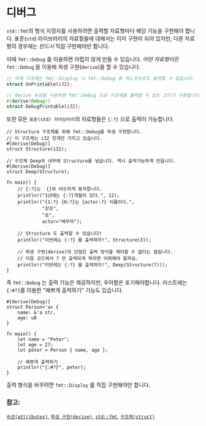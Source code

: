 # 디버그

`std::fmt`의 형식 지정자를 사용하려면 출력할 자료형마다 해당 기능을 구현해야 합니다. 
표준(`std`) 라이브러리의 자료형들에 대해서는 이미 구현이 되어 있지만, 
다른 자료형의 경우에는 *반드시* 직접 구현해야만 합니다.

이때 `fmt::Debug` 를 이용하면 어렵지 않게 만들 수 있습니다. 
*어떤 자료형이든* `fmt::Debug` 을 이용해 파생 구현(`derive`)을 할 수 있습니다.

```rust
// 아래 구조체는 fmt::Display 나 fmt::Debug 중 어느것으로도 출력할 수 없습니다.
struct UnPrintable(i32);

// derive 속성을 사용하면 fmt::Debug 으로 구조체를 출력할 수 있는 코드가 구현됩니다.
#[derive(Debug)]
struct DebugPrintable(i32);
```

또한 모든 `표준(std) 라이브러리`의 자료형들은 `{:?}` 으로 출력이 가능합니다.

```rust,editable
// Structure 구조체를 위해 fmt::Debug를 파생 구현합니다. 
// 이 구조체는 i32 한개만 가지고 있습니다.
#[derive(Debug)]
struct Structure(i32);

// 구조체 Deep의 내부에 Structure를 넣습니다. 역시 출력가능하게 만듭니다.
#[derive(Debug)]
struct Deep(Structure);

fn main() {
    // {:?}는  {}와 비슷하게 동작합니다.
    println!("1년에는 {:?}개월이 있다.", 12);
    println!("{1:?} {0:?}는 {actor:?} 이름이다.",
             "강호",
             "송",
             actor="배우의");

    // Structure 도 출력할 수 있습니다!
    println!("이번에는 {:?} 를 출력하자!", Structure(3));
    
    // 파생 구현(derive)의 단점은 출력 방식을 제어할 수 없다는 점입니다.
    // 다음 코드에서 7 만 출력되게 하려면 어찌해야 할까요.
    println!("이번에는 {:?} 를 출력하자!", Deep(Structure(7)));
}
```

즉 `fmt::Debug` 는 출력 기능은 제공하지만, 우아함은 포기해야합니다.
러스트에는 `{:#?}`를 이용한 "예쁘게 출력하기" 기능도 있습니다.

```rust,editable
#[derive(Debug)]
struct Person<'a> {
    name: &'a str,
    age: u8
}

fn main() {
    let name = "Peter";
    let age = 27;
    let peter = Person { name, age };

    // 예쁘게 출력하기
    println!("{:#?}", peter);
}
```

출력 형식을 바꾸려면 `fmt::Display` 를 직접 구현해야만 합니다.

### 참고:

[`속성(attributes)`][attributes], [`파생 구현(derive)`][derive], [`std::fmt`][fmt],
 [`구조체(struct)`][structs]

[attributes]: https://doc.rust-lang.org/reference/attributes.html
[derive]: ../../trait/derive.md
[fmt]: https://doc.rust-lang.org/std/fmt/
[structs]: ../../custom_types/structs.md


